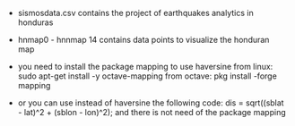 * sismosdata.csv contains the project of earthquakes analytics in honduras

* hnmap0 - hnnmap 14 contains data points to visualize the honduran map

* you need to install the package mapping to use haversine
from linux: sudo apt-get install -y octave-mapping
from octave: pkg install -forge mapping

* or you can use instead of haversine the following code: 
dis = sqrt((sblat - lat)^2 + (sblon - lon)^2);
and there is not need of the package mapping
